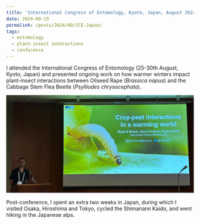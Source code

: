 ```yaml
---
title: 'International Congress of Entomology, Kyoto, Japan, August 2024'
date: 2024-09-19
permalink: /posts/2024/09/ICE-Japan/
tags:
  - entomology
  - plant-insect interactions
  - conference
---
```


I attended the International Congress of Entomology (25-30th August, Kyoto, Japan) and presented ongoing work on how warmer winters impact plant-insect interactions between Oilseed Rape (*Brassica napus*) and the Cabbage Stem Flea Beetle (*Psylliodes chrysocephala*).

![Presenting at the International Congress of Entomology, Kyoto, Japan, August 2024](../images/Japan/ICE-presentation.jpg)

Post-conference, I spent an extra two weeks in Japan, during which I visited Osaka, Hiroshima and Tokyo, cycled the Shimanami Kaido, and went hiking in the Japanese alps.